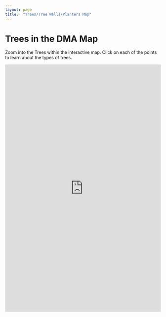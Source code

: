 ```yaml
---
layout: page
title:  "Trees/Tree Wells/Planters Map"
---
```


# Trees in the DMA Map
Zoom into the Trees within the interactive map. Click on each of the points to learn about the types of trees.

<iframe  
  src="https://baltimore.maps.arcgis.com/apps/instant/interactivelegend/index.html?appid=2128551878584d5596ddfa2ccc334b13"  
  width="100%"  
  height="800"  
  frameborder="0"  
  allowfullscreen> 
</iframe>





















